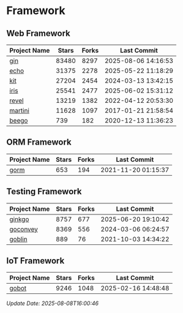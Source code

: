 # Framework

## Web Framework
| Project Name | Stars | Forks | Last Commit |
| ------------ | ----- | ----- | ----------- |
| [gin](https://github.com/gin-gonic/gin) | 83480 | 8297 | 2025-08-06 14:16:53 |
| [echo](https://github.com/labstack/echo) | 31375 | 2278 | 2025-05-22 11:18:29 |
| [kit](https://github.com/go-kit/kit) | 27204 | 2454 | 2024-03-13 13:42:15 |
| [iris](https://github.com/kataras/iris) | 25541 | 2477 | 2025-06-02 15:31:12 |
| [revel](https://github.com/revel/revel) | 13219 | 1382 | 2022-04-12 20:53:30 |
| [martini](https://github.com/go-martini/martini) | 11628 | 1097 | 2017-01-21 21:58:54 |
| [beego](https://github.com/astaxie/beego) | 739 | 182 | 2020-12-13 11:36:23 |

## ORM Framework
| Project Name | Stars | Forks | Last Commit |
| ------------ | ----- | ----- | ----------- |
| [gorm](https://github.com/jinzhu/gorm) | 653 | 194 | 2021-11-20 01:15:37 |

## Testing Framework
| Project Name | Stars | Forks | Last Commit |
| ------------ | ----- | ----- | ----------- |
| [ginkgo](https://github.com/onsi/ginkgo) | 8757 | 677 | 2025-06-20 19:10:42 |
| [goconvey](https://github.com/smartystreets/goconvey) | 8369 | 556 | 2024-03-06 06:24:57 |
| [goblin](https://github.com/franela/goblin) | 889 | 76 | 2021-10-03 14:34:22 |

## IoT Framework
| Project Name | Stars | Forks | Last Commit |
| ------------ | ----- | ----- | ----------- |
| [gobot](https://github.com/hybridgroup/gobot) | 9246 | 1048 | 2025-02-16 14:48:48 |

*Update Date: 2025-08-08T16:00:46*